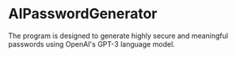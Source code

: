 # AIPasswordGenerator
The program is designed to generate highly secure and meaningful passwords using OpenAI's GPT-3 language model. 
